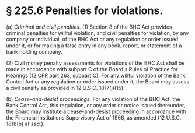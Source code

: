 # § 225.6   Penalties for violations.

(a) *Criminal and civil penalties.* (1) Section 8 of the BHC Act provides criminal penalties for willful violation, and civil penalties for violation, by any company or individual, of the BHC Act or any regulation or order issued under it, or for making a false entry in any book, report, or statement of a bank holding company.


(2) Civil money penalty assessments for violations of the BHC Act shall be made in accordance with subpart C of the Board's Rules of Practice for Hearings (12 CFR part 263, subpart C). For any willful violation of the Bank Control Act or any regulation or order issued under it, the Board may assess a civil penalty as provided in 12 U.S.C. 1817(j)(15).


(b) *Cease-and-desist proceedings.* For any violation of the BHC Act, the Bank Control Act, this regulation, or any order or notice issued thereunder, the Board may institute a cease-and-desist proceeding in accordance with the Financial Institutions Supervisory Act of 1966, as amended (12 U.S.C. 1818(b) *et seq.*).




